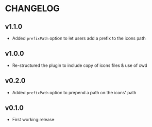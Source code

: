 # CHANGELOG

## v1.1.0
- Added `prefixPath` option to let users add a prefix to the icons path

## v1.0.0
- Re-structured the plugin to include copy of icons files & use of cwd

## v0.2.0
- Added ```prefixPath``` option to prepend a path on the icons' path

## v0.1.0
- First working release
